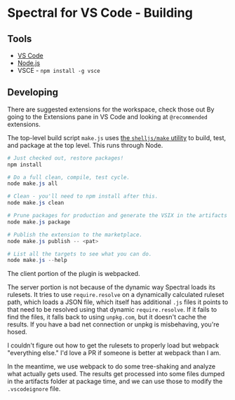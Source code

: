 # Spectral for VS Code - Building

## Tools

- [VS Code](https://code.visualstudio.com/)
- [Node.js](https://nodejs.org/)
- VSCE - `npm install -g vsce`

## Developing

There are suggested extensions for the workspace, check those out By going to the Extensions pane in VS Code and looking at `@recommended` extensions.

The top-level build script `make.js` uses [the `shelljs/make` utility](https://github.com/shelljs/shelljs/wiki/The-make-utility) to build, test, and package at the top level. This runs through Node.

```powershell
# Just checked out, restore packages!
npm install

# Do a full clean, compile, test cycle.
node make.js all

# Clean - you'll need to npm install after this.
node make.js clean

# Prune packages for production and generate the VSIX in the artifacts folder.
node make.js package

# Publish the extension to the marketplace.
node make.js publish -- <pat>

# List all the targets to see what you can do.
node make.js --help
```

The client portion of the plugin is webpacked.

The server portion is not because of the dynamic way Spectral loads its rulesets. It tries to use `require.resolve` on a dynamically calculated ruleset path, which loads a JSON file, which itself has additional `.js` files it points to that need to be resolved using that dynamic `require.resolve`. If it fails to find the files, it falls back to using `unpkg.com`, but it doesn't cache the results. If you have a bad net connection or unpkg is misbehaving, you're hosed.

I couldn't figure out how to get the rulesets to properly load but webpack "everything else." I'd love a PR if someone is better at webpack than I am.

In the meantime, we use webpack to do some tree-shaking and analyze what actually gets used. The results get processed into some files dumped in the artifacts folder at package time, and we can use those to modify the `.vscodeignore` file.
